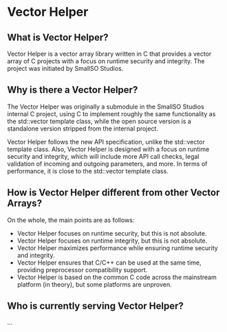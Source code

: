 # Vector Helper

## What is Vector Helper?
Vector Helper is a vector array library written in C that provides a vector array of C projects with a focus on runtime security and integrity. The project was initiated by SmallSO Studios.

## Why is there a Vector Helper?
The Vector Helper was originally a submodule in the SmallSO Studios internal C project, using C to implement roughly the same functionality as the std::vector<T> template class, while the open source version is a standalone version stripped from the internal project.

Vector Helper follows the new API specification, unlike the std::vector<T> template class. Also, Vector Helper is designed with a focus on runtime security and integrity, which will include more API call checks, legal validation of incoming and outgoing parameters, and more. In terms of performance, it is close to the std::vector<T> template class.
  
## How is Vector Helper different from other Vector Arrays?
On the whole, the main points are as follows:

- Vector Helper focuses on runtime security, but this is not absolute.
- Vector Helper focuses on runtime integrity, but this is not absolute.
- Vector Helper maximizes performance while ensuring runtime security and integrity.
- Vector Helper ensures that C/C++ can be used at the same time, providing preprocessor compatibility support.
- Vector Helper is based on the common C code across the mainstream platform (in theory), but some platforms are unproven.

## Who is currently serving Vector Helper?
...

